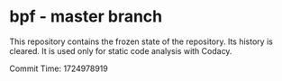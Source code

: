 # bpf - master branch

This repository contains the frozen state of the repository.
Its history is cleared. It is used only for static code
analysis with Codacy.

Commit Time: 1724978919
